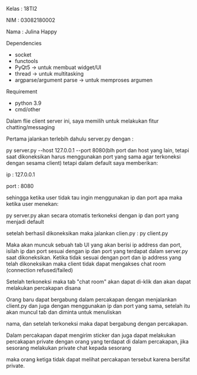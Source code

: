 Kelas : 18TI2

NIM : 03082180002

Nama : Julina Happy

Dependencies
- socket
- functools
- PyQt5 -> untuk membuat widget/UI
- thread -> untuk multitasking
- argparse/argument parse -> untuk memproses argumen

Requirement
- python 3.9
- cmd/other

Dalam flie client server ini, saya memilih untuk melakukan fitur chatting/messaging

Pertama jalankan terlebih dahulu server.py dengan :

py server.py --host 127.0.0.1 --port 8080(blh port dan host yang lain, tetapi saat dikoneksikan harus menggunakan port yang sama agar terkoneksi dengan sesama client)
tetapi dalam default saya memberikan:

ip : 127.0.0.1

port : 8080

sehingga ketika user tidak tau ingin menggunakan ip dan port apa maka ketika user menekan:

py server.py akan secara otomatis terkoneksi dengan ip dan port yang menjadi default

setelah berhasil dikoneksikan maka jalankan clien.py :
py client.py

Maka akan muncuk sebuah tab UI yang akan berisi ip address dan port, isilah ip dan port sesuai dengan ip dan port yang terdapat dalam server.py saat dikoneksikan.
Ketika tidak sesuai dengan port dan ip address yang telah dikoneksikan maka client tidak dapat mengakses chat room (connection refused/failed)

Setelah terkoneksi maka tab "chat room" akan dapat di-klik dan akan dapat melakukan percakapan disana

Orang baru dapat bergabung dalam percakapan dengan menjalankan client.py dan juga dengan menggunakan ip dan port yang sama, setelah itu akan muncul tab dan diminta untuk menuliskan

nama, dan setelah terkoneksi maka dapat bergabung dengan percakapan.

Dalam percakapan dapat mengirim sticker dan juga dapat melakukan percakapan private dengan orang yang terdapat di dalam percakapan, jika sesorang melakukan private chat kepada sesorang

maka orang ketiga tidak dapat melihat percakapan tersebut karena bersifat private.
